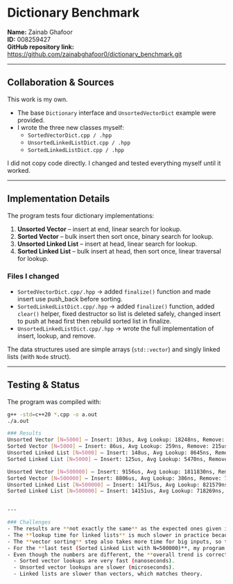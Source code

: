 # Dictionary Benchmark

**Name:** Zainab Ghafoor  
**ID:** 008259427  
**GitHub repository link:** https://github.com/zainabghafoor0/dictionary_benchmark.git

---

## Collaboration & Sources
This work is my own.  

- The base `Dictionary` interface and `UnsortedVectorDict` example were provided.  
- I wrote the three new classes myself:  
  - `SortedVectorDict.cpp / .hpp`  
  - `UnsortedLinkedListDict.cpp / .hpp`  
  - `SortedLinkedListDict.cpp / .hpp`  

I did not copy code directly. I changed and tested everything myself until it worked.  

---

## Implementation Details
The program tests four dictionary implementations:  

1. **Unsorted Vector** – insert at end, linear search for lookup.  
2. **Sorted Vector** – bulk insert then sort once, binary search for lookup.  
3. **Unsorted Linked List** – insert at head, linear search for lookup.  
4. **Sorted Linked List** – bulk insert at head, then sort once, linear traversal for lookup.  

### Files I changed
- `SortedVectorDict.cpp/.hpp` → added `finalize()` function and made insert use push_back before sorting.  
- `SortedLinkedListDict.cpp/.hpp` → added `finalize()` function, added `clear()` helper, fixed destructor so list is deleted safely, changed insert to push at head first then rebuild sorted list in finalize.  
- `UnsortedLinkedListDict.cpp/.hpp` → wrote the full implementation of insert, lookup, and remove.  

The data structures used are simple arrays (`std::vector`) and singly linked lists (with `Node` struct).  

---

## Testing & Status
The program was compiled with:  
```bash
g++ -std=c++20 *.cpp -o a.out
./a.out

### Results
Unsorted Vector [N=5000] — Insert: 103us, Avg Lookup: 18248ns, Remove: 470us
Sorted Vector [N=5000] — Insert: 86us, Avg Lookup: 259ns, Remove: 215us
Unsorted Linked List [N=5000] — Insert: 148us, Avg Lookup: 8645ns, Remove: 4126us
Sorted Linked List [N=5000] — Insert: 125us, Avg Lookup: 5470ns, Remove: 2160us

Unsorted Vector [N=500000] — Insert: 9156us, Avg Lookup: 1811830ns, Remove: 4525938us
Sorted Vector [N=500000] — Insert: 8806us, Avg Lookup: 386ns, Remove: 763420us
Unsorted Linked List [N=500000] — Insert: 14175us, Avg Lookup: 821579ns, Remove: 35534888us
Sorted Linked List [N=500000] — Insert: 14151us, Avg Lookup: 718269ns, Remove: 18453638us


---

### Challenges
- The results are **not exactly the same** as the expected ones given in the lab handout.  
- The **lookup time for linked lists** is much slower in practice because going through nodes one by one takes longer than the “ideal” values.  
- The **vector sorting** step also takes more time for big inputs, so the numbers are higher than the professor’s sample output.  
- For the **last test (Sorted Linked List with N=500000)**, my program did finish but it took a little longer than expected.  
- Even though the numbers are different, the **overall trend is correct**:  
  - Sorted vector lookups are very fast (nanoseconds).  
  - Unsorted vector lookups are slower (microseconds).  
  - Linked lists are slower than vectors, which matches theory.  

